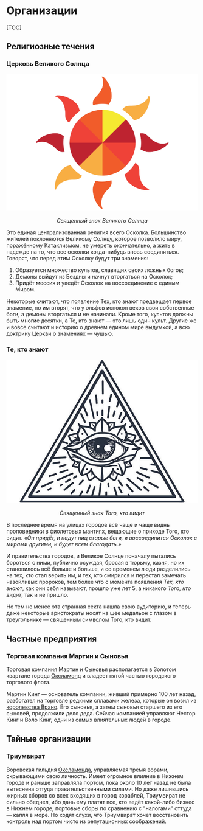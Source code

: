 # Организации

[TOC]

## Религиозные течения

### Церковь Великого Солнца

![Священный знак Великого Солнца](the-great-sun.png)

*<center>Священный знак Великого Солнца</center>*

Это единая централизованная религия всего Осколка. Большинство жителей поклоняются Великому Солнцу, которое позволило миру, поражённому Катаклизмом, не умереть окончательно, а жить в надежде на то, что все осколки когда-нибудь вновь соединяться. Говорят, что перед этим Осколку будут три знамения:

1. Образуется множество культов, славящих своих ложных богов;
2. Демоны выйдут из Бездны и начнут вторгаться на Осколок;
3. Придёт мессия и уведёт Осколок на воссоединение с единым Миром.

Некоторые считают, что появление Тех, кто знают предвещает первое знамение, но им вторят, что у эльфов испокон веков свои собственные боги, а демоны вторгаться и не начинали. Кроме того, культов должны быть многие десятки, а Те, кто знают — это лишь один культ. Другие же и вовсе считают и историю о древнем едином мире выдумкой, а всю доктрину Церкви о знамениях — чушью.

### Те, кто знают

![Священный знак Того, кто видит](these-who-know.jpg)

*<center>Священный знак Того, кто видит</center>*

В последнее время на улицах городов всё чаще и чаще видны проповедники в фиолетовых мантиях, вещающие о приходе Того, кто видит. *«Он придёт, и падут ниц старые боги, и воссоединится Осколок с мирами другими, и будет всем благодать.»*

И правительства городов, и Великое Солнце поначалу пытались бороться с ними, публично осуждая, бросая в тюрьму, казня, но их становилось всё больше и больше, и со временем люди разделились на тех, кто стал верить им, и тех, кто смирился и перестал замечать назойливых пророков, тем более что с момента появления *Тех, кто знают*, как они себя называют, прошло уже лет 5, а никакого *Того, кто видит*, так и не пришло.

Но тем не менее эта странная секта нашла свою аудиторию, и теперь даже некоторые аристократы носят на шее медальон с глазом в треугольнике — священным символом Того, кто видит.

## Частные предприятия

### Торговая компания Мартин и Сыновья

Торговая компания Мартин и Сыновья располагается в Золотом квартале города [Оксламонд](/geography/sea-union/oxlamond) и владеет пятой частью городского торгового флота.

Мартин Кинг — основатель компании, живший примерно 100 лет назад, разбогател на торговле редкими сплавами железа, которые он возил из [королевства Врано](/geography/kingdom-of-vrano). Его сыновья, а затем сыновья старшего из его сыновей, продолжили дело деда. Сейчас компанией управляют Нестор Кинг и Воло Кинг, одни из самых влиятельных людей в городе.

## Тайные организации

### Триумвират

Воровская гильдия [Оксламонда](/geography/sea-union/oxlamond), управляемая тремя ворами, скрывающими свою личность. Имеет огромное влияние в Нижнем городе и раньше заправляла портом, пока около 10 лет назад не была вытеснена оттуда правительственными силами. Но даже лишившись жирных сборов со всех входящих в город кораблей, Триумвират не сильно обеднел, ибо дань ему платят все, кто ведёт какой-либо бизнес в Нижнем городе, портовые сборы по сравнению с "налогами" оттуда — капля в море. Но ходят слухи, что Триумвират хочет восстановить контроль над портом чисто из репутационных соображений.
